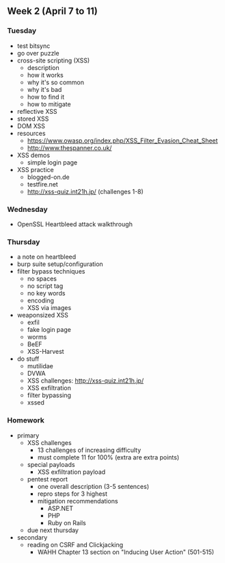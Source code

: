 ## Week 2 (April 7 to 11)
### Tuesday
- test bitsync
- go over puzzle
- cross-site scripting (XSS)
	- description
	- how it works
	- why it's so common
	- why it's bad
	- how to find it
	- how to mitigate
- reflective XSS
- stored XSS
- DOM XSS
- resources
	- https://www.owasp.org/index.php/XSS_Filter_Evasion_Cheat_Sheet
	- http://www.thespanner.co.uk/
- XSS demos
	- simple login page
- XSS practice
	- blogged-on.de
	- testfire.net
	- http://xss-quiz.int21h.jp/ (challenges 1-8)

### Wednesday
- OpenSSL Heartbleed attack walkthrough

### Thursday
- a note on heartbleed
- burp suite setup/configuration
- filter bypass techniques
	- no spaces
	- no script tag
	- no key words
	- encoding
	- XSS via images
- weaponsized XSS
	- exfil
	- fake login page
	- worms
	- BeEF
	- XSS-Harvest
- do stuff
	- mutilidae
	- DVWA
	- XSS challenges: http://xss-quiz.int21h.jp/
	- XSS exfiltration
	- filter bypassing
	- xssed

### Homework
- primary
	- XSS challenges
		- 13 challenges of increasing difficulty
		- must complete 11 for 100% (extra are extra points)
	- special payloads
		- XSS exfiltration payload
	- pentest report
		- one overall description (3-5 sentences)
		- repro steps for 3 highest
		- mitigation recommendations
			- ASP.NET
			- PHP
			- Ruby on Rails
	- due next thursday
- secondary
	- reading on CSRF and Clickjacking
		- WAHH Chapter 13 section on "Inducing User Action" (501-515)